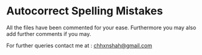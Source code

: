 # Autocorrect Spelling Mistakes

All the files have been commented for your ease. Furthermore you may also add further comments if you may.


For further queries contact me at : chhxnshah@gmail.com
